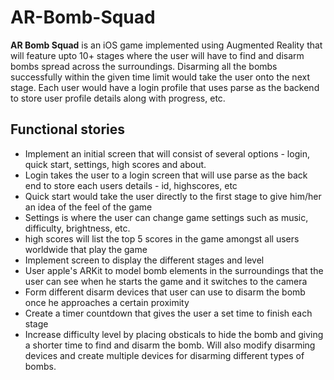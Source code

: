 # AR-Bomb-Squad

**AR Bomb Squad** is an iOS game implemented using Augmented Reality that will feature upto 10+ stages where the user will have to find and disarm bombs spread across the surroundings. 
Disarming all the bombs successfully within the given time limit would take the user onto the next stage. 
Each user would have a login profile that uses parse as the backend to store user profile details along with progress, etc. 


## Functional stories
 - Implement an initial screen that will consist of several options - login, quick start, settings, high scores and about. 
 - Login takes the user to a login screen that will use parse as the back end to store each users details - id, highscores, etc
 - Quick start would take the user directly to the first stage to give him/her an idea of the feel of the game
 - Settings is where the user can change game settings such as music, difficulty, brightness, etc. 
 - high scores will list the top 5 scores in the game amongst all users worldwide that play the game
 - Implement screen to display the different stages and level
 - User apple's ARKit to model bomb elements in the surroundings that the user can see when he starts the game and it switches to the camera
 - Form different disarm devices that user can use to disarm the bomb once he approaches a certain proximity
 - Create a timer countdown that gives the user a set time to finish each stage
 - Increase difficulty level by placing obsticals to hide the bomb and giving a shorter time to find and disarm the bomb. Will also modify disarming devices and create multiple devices for disarming different types of bombs.
 

